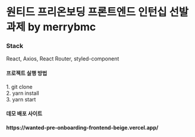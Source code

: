 # 원티드 프리온보딩 프론트엔드 인턴십 선발과제 by merrybmc

<h3>Stack</h3>
React, Axios, React Router, styled-component

<h4>프로젝트 실행 방법</h4>
1. git clone <br/>
2. yarn install<br/>
3. yarn start<br/>

<h4>데모 배포 사이트<h4>
https://wanted-pre-onboarding-frontend-beige.vercel.app/
